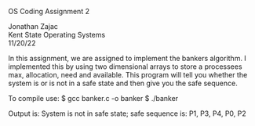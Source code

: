 OS Coding Assignment 2

Jonathan Zajac  
Kent State Operating Systems  
11/20/22  

In this assignment, we are assigned to implement the bankers algorithm. I implemented this by using two dimensional arrays to store a processees max, allocation, need and available. This program will tell you whether the system is or is not in a safe state and then give you the safe sequence. 

To compile use:
$ gcc banker.c -o banker
$ ./banker

Output is: 
System is not in safe state; safe sequence is: P1, P3, P4, P0, P2
